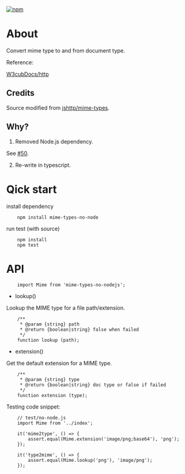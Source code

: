  [![npm](https://img.shields.io/npm/v/mime-types-no-nodejs?logo=npm)](https://npmjs.org/package/mime-types-no-nodejs)

# About

Convert mime type to and from document type.

Reference:

[W3cubDocs/http](https://docs.w3cub.com/http/basics_of_http/mime_types/complete_list_of_mime_types)

## Credits

Source modified from [jshttp/mime-types](https://github.com/jshttp/mime-types).

## Why?

1. Removed Node.js dependency.

See [#50](https://github.com/jshttp/mime-types/issues/50#issuecomment-442916069).

2. Re-write in typescript.

# Qick start

install dependency

```
    npm install mime-types-no-node
```

run test (with source)

```
    npm install
    npm test
```

# API

```
    import Mime from 'mime-types-no-nodejs';
```

- lookup()

Lookup the MIME type for a file path/extension.

```
    /**
     * @param {string} path
     * @return {boolean|string} false when failed
     */
    function lookup (path);
```

- extension()

Get the default extension for a MIME type.

```
    /**
     * @param {string} type
     * @return {boolean|string} doc type or false if failed
     */
    function extension (type);
```

Testing code snippet:

```
    // test/no-node.js
    import Mime from '../index';

    it('mime2type', () => {
        assert.equal(Mime.extension('image/png;base64'), 'png');
    });

    it('type2mime', () => {
        assert.equal(Mime.lookup('png'), 'image/png');
    });
```
